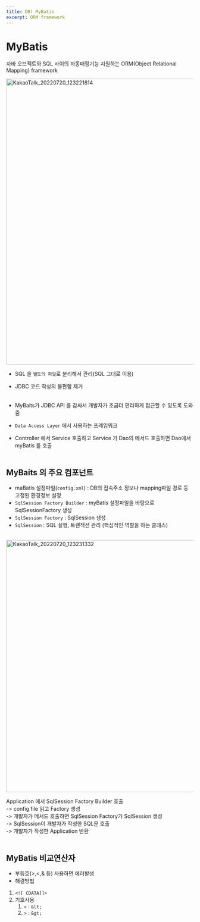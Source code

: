 ```yaml
---
title: DB) MyBatis
excerpt: ORM framework
---
```


# MyBatis
자바 오브젝트와 SQL 사이의 자동매핑기능 지원하는 ORM(Object Relational Mapping) framework

<img width="769" alt="KakaoTalk_20220720_123221814" src="https://user-images.githubusercontent.com/103614357/179890853-44865928-726a-44d1-9f79-c9d3a84b5b1f.png">

- SQL 을 `별도의 파일`로 분리해서 관리(SQL 그대로 이용)
- JDBC 코드 작성의 불편함 제거 <br/><br/>

- MyBaits가 JDBC API 를 감싸서 개발자가 조금더 편리하게 접근할 수 있도록 도와줌
- `Data Access Layer` 에서 사용하는 프레임워크
- Controller 에서 Service 호출하고 Service 가 Dao의 메서드 호출하면 Dao에서 myBatis 를 호출 <br/><br/>

## MyBaits 의 주요 컴포넌트
- maBatis 설정파일(`config.xml`) : DB의 접속주소 정보나 mapping파일 경로 등 고정된 환경정보 설정
- `SqlSession Factory Builder` : myBatis 설정파일을 바탕으로 SqlSessionFactory 생성
- `SqlSession Factory` : SqlSession 생성
- `SqlSession` : SQL 실행, 트랜잭션 관리 (핵심적인 역할을 하는 클래스) <br/><br/>

<img width="678" alt="KakaoTalk_20220720_123231332" src="https://user-images.githubusercontent.com/103614357/179890882-97a3f931-b1e0-4eeb-82fe-13a8f7665e05.png">


Application 에서 SqlSession Factory Builder 호출   
-> config file 읽고 Factory 생성   
-> 개발자가 메서드 호출하면 SqlSession Factory가 SqlSession 생성   
-> SqlSession이 개발자가 작성한 SQL문 호출   
-> 개발자가 작성한 Application 반환  <br/><br/>

## MyBatis 비교연산자
- 부등호(>,<,& 등) 사용하면 에러발생
- 해결방법
1. `<![ CDATA]]>`
2.  기호사용 
    1) `<` : `&lt;`
    2) `>` : `&gt;`
<br/>
